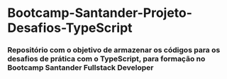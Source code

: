 # Bootcamp-Santander-Projeto-Desafios-TypeScript

### Repositório com o objetivo de armazenar os códigos para os desafios de prática com o TypeScript, para formação no Bootcamp Santander Fullstack Developer 
